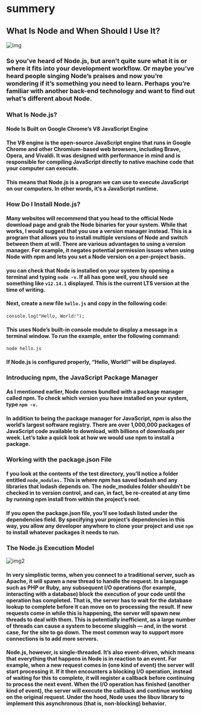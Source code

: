 # summery
## What Is Node and When Should I Use It?
![img](https://www.noupe.com/wp-content/uploads/2018/06/nodejs-whyandhow-featured.jpeg)
### So you’ve heard of Node.js, but aren’t quite sure what it is or where it fits into your development workflow. Or maybe you’ve heard people singing Node’s praises and now you’re wondering if it’s something you need to learn. Perhaps you’re familiar with another back-end technology and want to find out what’s different about Node.
### What Is Node.js?

#### Node Is Built on Google Chrome’s V8 JavaScript Engine
#### The V8 engine is the open-source JavaScript engine that runs in Google Chrome and other Chromium-based web browsers, including Brave, Opera, and Vivaldi. It was designed with performance in mind and is responsible for compiling JavaScript directly to native machine code that your computer can execute.
#### This means that Node.js is a program we can use to execute JavaScript on our computers. In other words, it’s a JavaScript runtime.

### How Do I Install Node.js?

#### Many websites will recommend that you head to the official Node download page and grab the Node binaries for your system. While that works, I would suggest that you use a version manager instead. This is a program that allows you to install multiple versions of Node and switch between them at will. There are various advantages to using a version manager. For example, it negates potential permission issues when using Node with npm and lets you set a Node version on a per-project basis.
#### you can check that Node is installed on your system by opening a terminal and typing ` node -v `. If all has gone well, you should see something like ` v12.14.1 ` displayed. This is the current LTS version at the time of writing.

 #### Next, create a new file ` hello.js ` and copy in the following code:

` console.log("Hello, World!"); `

#### This uses Node’s built-in console module to display a message in a terminal window. To run the example, enter the following command:

` node hello.js `
#### If Node.js is configured properly, “Hello, World!” will be displayed.
### Introducing npm, the JavaScript Package Manager
#### As I mentioned earlier, Node comes bundled with a package manager called npm. To check which version you have installed on your system, type ` npm -v. `

#### In addition to being the package manager for JavaScript, npm is also the world’s largest software registry. There are over 1,000,000 packages of JavaScript code available to download, with billions of downloads per week. Let’s take a quick look at how we would use npm to install a package.
### Working with the package.json File
#### f you look at the contents of the test directory, you’ll notice a folder entitled ` node_modules. ` This is where npm has saved lodash and any libraries that lodash depends on. The node_modules folder shouldn’t be checked in to version control, and can, in fact, be re-created at any time by running npm install from within the project’s root.

#### If you open the package.json file, you’ll see lodash listed under the dependencies field. By specifying your project’s dependencies in this way, you allow any developer anywhere to clone your project and use ` npm ` to install whatever packages it needs to run.
### The Node.js Execution Model
![img2](https://uploads.sitepoint.com/wp-content/uploads/2012/10/1516152673node_event_loop.png)
#### In very simplistic terms, when you connect to a traditional server, such as Apache, it will spawn a new thread to handle the request. In a language such as PHP or Ruby, any subsequent I/O operations (for example, interacting with a database) block the execution of your code until the operation has completed. That is, the server has to wait for the database lookup to complete before it can move on to processing the result. If new requests come in while this is happening, the server will spawn new threads to deal with them. This is potentially inefficient, as a large number of threads can cause a system to become sluggish — and, in the worst case, for the site to go down. The most common way to support more connections is to add more servers.

#### Node.js, however, is single-threaded. It’s also event-driven, which means that everything that happens in Node is in reaction to an event. For example, when a new request comes in (one kind of event) the server will start processing it. If it then encounters a blocking I/O operation, instead of waiting for this to complete, it will register a callback before continuing to process the next event. When the I/O operation has finished (another kind of event), the server will execute the callback and continue working on the original request. Under the hood, Node uses the libuv library to implement this asynchronous (that is, non-blocking) behavior.

